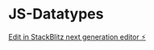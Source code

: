 # JS-Datatypes

[Edit in StackBlitz next generation editor ⚡️](https://stackblitz.com/~/github.com/kuldeepit/JS-Datatypes)